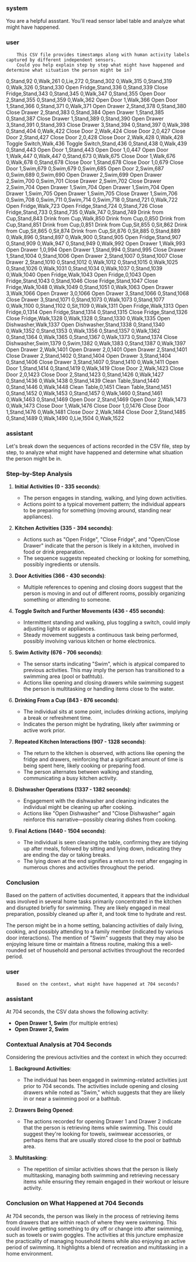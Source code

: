 ### system
You are a helpful assstant. You'll read sensor label table and analyze what might have happened.
### user

        This CSV file provides timestamps along with human activity labels captured by different independent sensors.
        Could you help explain step by step what might have happened and determine what situation the person might be in?
    
0,Stand,92
0,Walk,261
0,Lie,272
0,Stand,302
0,Walk,315
0,Stand,319
0,Walk,326
0,Stand,330
Open Fridge,Stand,336
0,Stand,339
Close Fridge,Stand,343
0,Stand,345
0,Walk,347
0,Stand,355
Open Door 2,Stand,355
0,Stand,359
0,Walk,362
Open Door 1,Walk,366
Open Door 1,Stand,366
0,Stand,371
0,Walk,371
Open Drawer 2,Stand,378
0,Stand,380
Close Drawer 2,Stand,383
0,Stand,384
Open Drawer 1,Stand,385
0,Stand,387
Close Drawer 1,Stand,389
0,Stand,390
Open Drawer 3,Stand,391
0,Stand,393
Close Drawer 3,Stand,394
0,Stand,397
0,Walk,398
0,Stand,404
0,Walk,422
Close Door 2,Walk,424
Close Door 2,0,427
Close Door 2,Stand,427
Close Door 2,0,428
Close Door 2,Walk,428
0,Walk,428
Toggle Switch,Walk,436
Toggle Switch,Stand,436
0,Stand,438
0,Walk,439
0,Stand,443
Open Door 1,Stand,443
Open Door 1,0,447
Open Door 1,Walk,447
0,Walk,447
0,Stand,673
0,Walk,675
Close Door 1,Walk,676
0,Walk,678
0,Stand,678
Close Door 1,Stand,678
Close Door 1,0,679
Close Door 1,Swim,679
0,Swim,679
0,Swim,685
Open Door 2,Swim,687
0,Swim,689
0,Swim,690
Open Drawer 2,Swim,699
Open Drawer 2,Swim,700
0,Swim,701
Close Drawer 2,Swim,702
Close Drawer 2,Swim,704
Open Drawer 1,Swim,704
Open Drawer 1,Swim,704
Open Drawer 1,Swim,705
Open Drawer 1,Swim,705
Close Drawer 1,Swim,706
0,Swim,708
0,Swim,711
0,Swim,714
0,Swim,718
0,Stand,721
0,Walk,722
Open Fridge,Walk,723
Open Fridge,Stand,724
0,Stand,726
Close Fridge,Stand,733
0,Stand,735
0,Walk,747
0,Stand,749
Drink from Cup,Stand,843
Drink from Cup,Walk,850
Drink from Cup,0,850
Drink from Cup,Stand,851
Drink from Cup,0,851
Drink from Cup,Sit,855
0,Sit,862
Drink from Cup,Sit,865
0,Sit,874
Drink from Cup,Sit,876
0,Sit,885
0,Stand,889
0,Walk,896
0,Stand,897
0,Walk,900
0,Stand,905
Open Fridge,Stand,907
0,Stand,909
0,Walk,947
0,Stand,949
0,Walk,992
Open Drawer 1,Walk,993
Open Drawer 1,0,994
Open Drawer 1,Stand,994
0,Stand,995
Close Drawer 1,Stand,1004
0,Stand,1006
Open Drawer 2,Stand,1007
0,Stand,1007
Close Drawer 2,Stand,1010
0,Stand,1012
0,Walk,1012
0,Stand,1015
0,Walk,1025
0,Stand,1026
0,Walk,1031
0,Stand,1034
0,Walk,1037
0,Stand,1039
0,Walk,1040
Open Fridge,Walk,1043
Open Fridge,0,1043
Open Fridge,Stand,1043
0,Stand,1046
Close Fridge,Stand,1047
Close Fridge,Walk,1048
0,Walk,1049
0,Stand,1051
0,Walk,1063
Open Drawer 3,Walk,1066
Open Drawer 3,0,1066
Open Drawer 3,Stand,1066
0,Stand,1068
Close Drawer 3,Stand,1071
0,Stand,1073
0,Walk,1073
0,Stand,1077
0,Walk,1100
0,Stand,1102
0,Sit,1109
0,Walk,1311
Open Fridge,Walk,1313
Open Fridge,0,1314
Open Fridge,Stand,1314
0,Stand,1315
Close Fridge,Stand,1326
Close Fridge,Walk,1328
0,Walk,1328
0,Stand,1330
0,Walk,1335
Open Dishwasher,Walk,1337
Open Dishwasher,Stand,1338
0,Stand,1340
0,Walk,1352
0,Stand,1353
0,Walk,1356
0,Stand,1357
0,Walk,1362
0,Stand,1364
0,Walk,1365
0,Stand,1367
0,Walk,1373
0,Stand,1374
Close Dishwasher,Swim,1379
0,Swim,1382
0,Walk,1383
0,Stand,1387
0,Walk,1397
Open Drawer 2,Walk,1401
Open Drawer 2,0,1401
Open Drawer 2,Stand,1401
Close Drawer 2,Stand,1402
0,Stand,1404
Open Drawer 3,Stand,1404
0,Stand,1406
Close Drawer 3,Stand,1407
0,Stand,1410
0,Walk,1411
Open Door 1,Stand,1414
0,Stand,1419
0,Walk,1419
Close Door 2,Walk,1423
Close Door 2,0,1423
Close Door 2,Stand,1423
0,Stand,1426
0,Walk,1427
0,Stand,1436
0,Walk,1438
0,Stand,1439
Clean Table,Stand,1440
0,Stand,1446
0,Walk,1448
Clean Table,0,1451
Clean Table,Stand,1451
0,Stand,1452
0,Walk,1453
0,Stand,1457
0,Walk,1460
0,Stand,1461
0,Walk,1463
0,Stand,1469
Open Door 2,Stand,1469
Open Door 2,Walk,1473
0,Walk,1473
Close Door 1,Walk,1476
Close Door 1,0,1476
Close Door 1,Stand,1476
0,Walk,1481
Close Door 2,Walk,1484
Close Door 2,Stand,1485
0,Stand,1489
0,Walk,1490
0,Lie,1504
0,Walk,1522

### assistant
Let's break down the sequences of actions recorded in the CSV file, step by step, to analyze what might have happened and determine what situation the person might be in.

### Step-by-Step Analysis

1. **Initial Activities (0 - 335 seconds)**:
   - The person engages in standing, walking, and lying down activities.
   - Actions point to a typical movement pattern; the individual appears to be preparing for something (moving around, standing near appliances).

2. **Kitchen Activities (335 - 394 seconds)**:
   - Actions such as "Open Fridge", "Close Fridge", and "Open/Close Drawer" indicate that the person is likely in a kitchen, involved in food or drink preparation.
   - The sequence suggests repeated checking or looking for something, possibly ingredients or utensils.

3. **Door Activities (366 - 430 seconds)**:
   - Multiple references to opening and closing doors suggest that the person is moving in and out of different rooms, possibly organizing something or attending to someone.

4. **Toggle Switch and Further Movements (436 - 455 seconds)**:
   - Intermittent standing and walking, plus toggling a switch, could imply adjusting lights or appliances.
   - Steady movement suggests a continuous task being performed, possibly involving various kitchen or home electronics.

5. **Swim Activity (676 - 706 seconds)**:
   - The sensor starts indicating "Swim", which is atypical compared to previous activities. This may imply the person has transitioned to a swimming area (pool or bathtub).
   - Actions like opening and closing drawers while swimming suggest the person is multitasking or handling items close to the water.

6. **Drinking From a Cup (843 - 876 seconds)**:
   - The individual sits at some point, includes drinking actions, implying a break or refreshment time.
   - Indicates the person might be hydrating, likely after swimming or active work prior.

7. **Repeated Kitchen Interactions (907 - 1328 seconds)**:
   - The return to the kitchen is observed, with actions like opening the fridge and drawers, reinforcing that a significant amount of time is being spent here, likely cooking or preparing food.
   - The person alternates between walking and standing, communicating a busy kitchen activity.

8. **Dishwasher Operations (1337 - 1382 seconds)**:
   - Engagement with the dishwasher and cleaning indicates the individual might be cleaning up after cooking.
   - Actions like "Open Dishwasher" and "Close Dishwasher" again reinforce this narrative—possibly clearing dishes from cooking.

9. **Final Actions (1440 - 1504 seconds)**:
   - The individual is seen cleaning the table, confirming they are tidying up after meals, followed by sitting and lying down, indicating they are ending the day or taking breaks.
   - The lying down at the end signifies a return to rest after engaging in numerous chores and activities throughout the period.

### Conclusion

Based on the pattern of activities documented, it appears that the individual was involved in several home tasks primarily concentrated in the kitchen and disrupted briefly for swimming. They are likely engaged in meal preparation, possibly cleaned up after it, and took time to hydrate and rest.

The person might be in a home setting, balancing activities of daily living, cooking, and possibly attending to a family member (indicated by various door interactions). The mention of "Swim" suggests that they may also be enjoying leisure time or maintain a fitness routine, making this a well-rounded set of household and personal activities throughout the recorded period.
### user

        Based on the context, what might have happened at 704 seconds?
    
### assistant
At 704 seconds, the CSV data shows the following activity:

- **Open Drawer 1, Swim** (for multiple entries)
- **Open Drawer 2, Swim**

### Contextual Analysis at 704 Seconds

Considering the previous activities and the context in which they occurred:

1. **Background Activities**:
   - The individual has been engaged in swimming-related activities just prior to 704 seconds. The activities include opening and closing drawers while noted as "Swim," which suggests that they are likely in or near a swimming pool or a bathtub.

2. **Drawers Being Opened**:
   - The actions recorded for opening Drawer 1 and Drawer 2 indicate that the person is retrieving items while swimming. This could suggest they're looking for towels, swimwear accessories, or perhaps items that are usually stored close to the pool or bathtub area.

3. **Multitasking**:
   - The repetition of similar activities shows that the person is likely multitasking, managing both swimming and retrieving necessary items while ensuring they remain engaged in their workout or leisure activity.

### Conclusion on What Happened at 704 Seconds

At 704 seconds, the person was likely in the process of retrieving items from drawers that are within reach of where they were swimming. This could involve getting something to dry off or change into after swimming, such as towels or swim goggles. The activities at this juncture emphasize the practicality of managing household items while also enjoying an active period of swimming. It highlights a blend of recreation and multitasking in a home environment.
